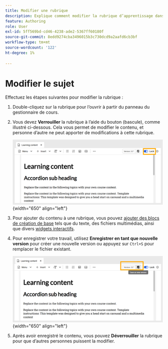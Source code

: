 ```yaml
---
title: Modifier une rubrique
description: Explique comment modifier la rubrique d’apprentissage dans la formation et l’apprentissage du produit
feature: Authoring
role: User
exl-id: 5ff569bd-cd46-4238-ade2-5367ff60180f
source-git-commit: 8edd9274cba3496015b3c730dcd9a2aafd6cb3bf
workflow-type: tm+mt
source-wordcount: '122'
ht-degree: 1%

---
```


# Modifier le sujet

Effectuez les étapes suivantes pour modifier la rubrique :

1. Double-cliquez sur la rubrique pour l’ouvrir à partir du panneau du gestionnaire de cours.
1. Vous devez **Verrouiller** la rubrique à l’aide du bouton (bascule), comme illustré ci-dessous. Cela vous permet de modifier le contenu, et personne d’autre ne peut apporter de modifications à cette rubrique.

   ![](assets/lock-learning-content.png){width="650" align="left"}

1. Pour ajouter du contenu à une rubrique, vous pouvez [ajouter des blocs de création de base](./lc-basic-blocks.md) tels que du texte, des fichiers multimédias, ainsi que divers [widgets interactifs](./lc-widgets.md).
1. Pour enregistrer votre travail, utilisez **Enregistrer en tant que nouvelle version** pour créer une nouvelle version ou appuyez sur `Ctrl+S` pour remplacer le fichier existant.

   ![](assets/saving-learning-content.png){width="650" align="left"}

1. Après avoir enregistré le contenu, vous pouvez **Déverrouiller** la rubrique pour que d’autres personnes puissent la modifier.
